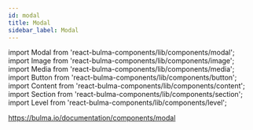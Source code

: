 ```yaml
---
id: modal
title: Modal
sidebar_label: Modal
---
```


import Modal from 'react-bulma-components/lib/components/modal';
import Image from 'react-bulma-components/lib/components/image';
import Media from 'react-bulma-components/lib/components/media';
import Button from 'react-bulma-components/lib/components/button';
import Content from 'react-bulma-components/lib/components/content';
import Section from 'react-bulma-components/lib/components/section';
import Level from 'react-bulma-components/lib/components/level';

https://bulma.io/documentation/components/modal
